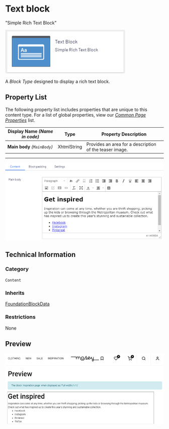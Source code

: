 # Text block
"Simple Rich Text Block"

![Text Block](Screenshots/Text%20Block%20-%20icon.png)

A *Block Type* designed to display a rich text block.

## Property List
The following property list includes properties that are unique to this content type. For a list of global properties, view our [*Common Page Properties*](./Common%20Page%20Properties.md) list.

Display Name *(Name in code)* | Type | Property Description
--------------|------|---------------
**Main body** *(`MainBody`)* | XhtmlString | Provides an area for a description of the teaser image.

** **
![Text Block - Content tab](Screenshots/Text%20Block%20-%20Content%20tab.png)

## Technical Information

### Category
`Content`

### Inherits
[FoundationBlockData](#)

### Restrictions
None

## Preview
![Text Block](Screenshots/Text%20Block%20-%20Preview.png)
